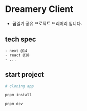 # Dreamery Client

- 꿈일기 공유 프로젝트 드리머리 입니다.

## tech spec

```text
- next @14
- react @18
- ...
```

## start project

```bash
# cloning app

pnpm install

pnpm dev
```
